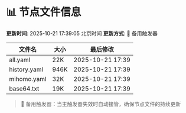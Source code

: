# 📊 节点文件信息

**更新时间**: 2025-10-21 17:39:05 北京时间
**更新方式**: 🔄 备用触发器

| 文件名 | 大小 | 最后修改 |
|--------|------|----------|
| all.yaml | 22K | 2025-10-21 17:39 |
| history.yaml | 946K | 2025-10-21 17:39 |
| mihomo.yaml | 32K | 2025-10-21 17:39 |
| base64.txt | 19K | 2025-10-21 17:39 |

> 🔄 备用触发器：当主触发器失效时自动接管，确保节点文件的持续更新
